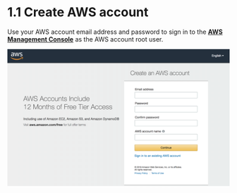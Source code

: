 # 1.1 Create AWS account

Use your AWS account email address and password to sign in to the [**AWS Management Console**](https://console.aws.amazon.com/) as the AWS account root user.

![](../.gitbook/assets/sign.png)

